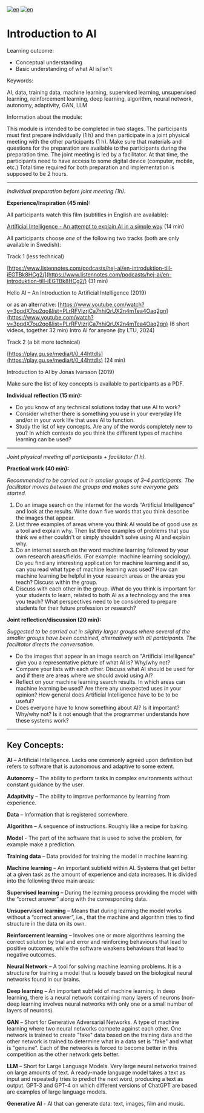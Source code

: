 [![en](https://img.shields.io/badge/lang-sv-yellow.svg)](https://github.com/wasp-ed/moduler/blob/main/modul1.md)
[![en](https://img.shields.io/badge/lang-en-red.svg)](https://github.com/wasp-ed/moduler/blob/main/modul1.en.md)
# Introduction to AI


Learning outcome:

-   Conceptual understanding
-   Basic understanding of what AI is/isn't

Keywords:

AI, data, training data, machine learning, supervised learning, unsupervised learning, reinforcement learning, deep learning, algorithm, neural network, autonomy, adaptivity, GAN, LLM

Information about the module:

This module is intended to be completed in two stages. The participants must first prepare individually (1 h) and then participate in a joint physical meeting with the other participants (1 h). Make sure that materials and questions for the preparation are available to the participants during the preparation time. The joint meeting is led by a facilitator. At that time, the participants need to have access to some digital device (computer, mobile, etc.) Total time required for both preparation and implementation is supposed to be 2 hours.

----------

_Individual preparation before joint meeting (1h)._

**Experience/Inspiration (45 min):**

All participants watch this film (subtitles in English are available):

[Artificial Intelligence - An attempt to explain AI in a simple way](https://api.kaltura.nordu.net/p/315/sp/31500/embedIframeJs/uiconf_id/23450066/partner_id/315?iframeembed=true&playerId=kaltura_player&entry_id=0_s5gaq3u2&flashvars%5BstreamerType%5D=auto&flashvars%5BlocalizationCode%5D=en&flashvars%5BleadWithHTML5%5D=true&flashvars%5BsideBarContainer.plugin%5D=true&flashvars%5BsideBarContainer.position%5D=left&flashvars%5BsideBarContainer.clickToClose%5D=true&flashvars%5Bchapters.plugin%5D=true&flashvars%5Bchapters.layout%5D=vertical&flashvars%5Bchapters.thumbnailRotator%5D=false&flashvars%5BstreamSelector.plugin%5D=true&flashvars%5BEmbedPlayer.SpinnerTarget%5D=videoHolder&flashvars%5BdualScreen.plugin%5D=true&flashvars%5Bhotspots.plugin%5D=1&flashvars%5BKaltura.addCrossoriginToIframe%5D=true&&wid=0_zzcork45)  (14 min)

All participants choose  _one_  of the following two tracks (both are only available in Swedish):

Track 1 (less technical)

[https://www.listennotes.com/podcasts/hej-ai/en-introduktion-till-iEGTBk8HCg2/](https://www.listennotes.com/podcasts/hej-ai/en-introduktion-till-iEGTBk8HCg2/)  (31 min)

Hello AI – An Introduction to Artificial Intelligence (2019)

or as an alternative:
[https://www.youtube.com/watch?v=3pqdX7ou2qo&list=PLrRFVIzrjCa7nhiQrUX2n4mTea4Oaq2gn](https://www.youtube.com/watch?v=3pqdX7ou2qo&list=PLrRFVIzrjCa7nhiQrUX2n4mTea4Oaq2gn) (6 short videos, together 32 min)
Intro AI for anyone (by LTU, 2024)

Track 2 (a bit more technical)

[https://play.gu.se/media/t/0_44httdls](https://play.gu.se/media/t/0_44httdls)  (24 min)

Introduction to AI by Jonas Ivarsson (2019)

Make sure the list of key concepts is available to participants as a PDF.

**Individual reflection (15 min):**

-   Do you know of any technical solutions today that use AI to work?
-   Consider whether there is something you use in your everyday life and/or in your work life that uses AI to function.
-   Study the list of key concepts. Are any of the words completely new to you? In which contexts do you think the different types of machine learning can be used?

----------

_Joint physical meeting all participants + facilitator (1 h)._

**Practical work (40 min):**

_Recommended to be carried out in smaller groups of 3–4 participants. The facilitator moves between the groups and makes sure everyone gets started._

1. Do an image search on the internet for the words “Artificial Intelligence” and look at the results. Write down five words that you think describe the images that appear.
2. List three examples of areas where you think AI would be of good use as a tool and explain why. Then list three examples of problems that you think we either couldn't or simply shouldn't solve using AI and explain why.
3. Do an internet search on the word machine learning followed by your own research areas/fields. (For example: machine learning sociology). Do you find any interesting application for machine learning and if so, can you read what type of machine learning was used? How can machine learning be helpful in your research areas or the areas you teach? Discuss within the group.
4. Discuss with each other in the group. What do you think is important for your students to learn, related to both AI as a technology and the area you teach? What perspectives need to be considered to prepare students for their future profession or research?


**Joint reflection/discussion (20 min):**

_Suggested to be carried out in slightly larger groups where several of the smaller groups have been combined, alternatively with all participants. The facilitator directs the conversation._

-   Do the images that appear in an image search on "Artificial intelligence" give you a representative picture of what AI is? Why/why not?
-   Compare your lists with each other. Discuss what AI should be used for and if there are areas where we should avoid using AI?
-   Reflect on your machine learning search results. In which areas can machine learning be used? Are there any unexpected uses in your opinion? How general does Artificial Intelligence have to be to be useful?
-   Does everyone have to know something about AI? Is it important? Why/why not? Is it not enough that the programmer understands how these systems work?

----------

## Key Concepts:

**AI**  – Artificial Intelligence. Lacks one commonly agreed upon definition but refers to software that is autonomous and adaptive to some extent.

**Autonomy**  – The ability to perform tasks in complex environments without constant guidance by the user.

**Adaptivity**  – The ability to improve performance by learning from experience.

**Data**  – Information that is registered somewhere.

**Algorithm**  – A sequence of instructions. Roughly like a recipe for baking.

**Model** - The part of the software that is used to solve the problem, for example make a prediction.

**Training data**  – Data provided for training the model in machine learning.

**Machine learning**  – An important subfield within AI. Systems that get better at a given task as the amount of experience and data increases. It is divided into the following three main areas:

**Supervised learning**  – During the learning process providing the model with the “correct answer” along with the corresponding data.

**Unsupervised learning**  – Means that during learning the model works without a “correct answer”, i.e., that the machine and algorithm tries to find structure in the data on its own.

**Reinforcement learning**  – Involves one or more algorithms learning the correct solution by trial and error and reinforcing behaviours that lead to positive outcomes, while the software weakens behaviours that lead to negative outcomes.

**Neural Network**  – A tool for solving machine learning problems. It is a structure for training a model that is loosely based on the biological neural networks found in our brains.

**Deep learning**  – An important subfield of machine learning. In deep learning, there is a neural network containing many layers of neurons (non-deep learning involves neural networks with only one or a small number of layers of neurons).

**GAN**  – Short for Generative Adversarial Networks. A type of machine learning where two neural networks compete against each other. One network is trained to create "fake" data based on the training data and the other network is trained to determine what in a data set is "fake" and what is "genuine". Each of the networks is forced to become better in this competition as the other network gets better.

**LLM**  – Short for Large Language Models. Very large neural networks trained on large amounts of text. A ready-made language model takes a text as input and repeatedly tries to predict the next word, producing a text as output. GPT-3 and GPT-4 on which different versions of ChatGPT are based are examples of large language models.

**Generative AI**  - AI that can generate data: text, images, film and music.
